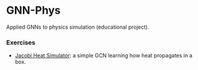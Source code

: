 # GNN-Phys
Applied GNNs to physics simulation (educational project).

### Exercises
- [Jacobi Heat Simulator](/00-heat-simulator): a simple GCN learning how heat propagates in a box.
